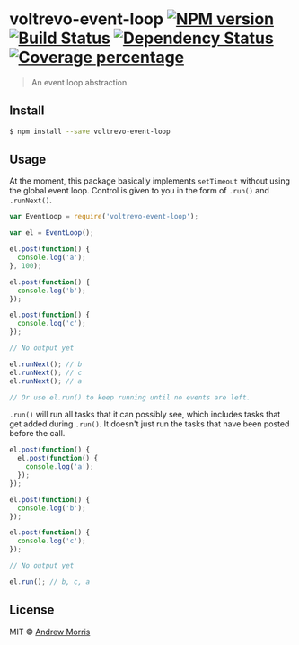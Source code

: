 # voltrevo-event-loop [![NPM version][npm-image]][npm-url] [![Build Status][travis-image]][travis-url] [![Dependency Status][daviddm-image]][daviddm-url] [![Coverage percentage][coveralls-image]][coveralls-url]
> An event loop abstraction.


## Install

```sh
$ npm install --save voltrevo-event-loop
```


## Usage

At the moment, this package basically implements `setTimeout` without using the global event loop. Control is given to you in the form of `.run()` and `.runNext()`.

```js
var EventLoop = require('voltrevo-event-loop');

var el = EventLoop();

el.post(function() {
  console.log('a');
}, 100);

el.post(function() {
  console.log('b');
});

el.post(function() {
  console.log('c');
});

// No output yet

el.runNext(); // b
el.runNext(); // c
el.runNext(); // a

// Or use el.run() to keep running until no events are left.
```

`.run()` will run all tasks that it can possibly see, which includes tasks that get added during `.run()`. It doesn't just run the tasks that have been posted before the call.

```js
el.post(function() {
  el.post(function() {
    console.log('a');
  });
});

el.post(function() {
  console.log('b');
});

el.post(function() {
  console.log('c');
});

// No output yet

el.run(); // b, c, a
```

## License

MIT © [Andrew Morris](https://andrewmorris.io/)


[npm-image]: https://badge.fury.io/js/voltrevo-event-loop.svg
[npm-url]: https://npmjs.org/package/voltrevo-event-loop
[travis-image]: https://travis-ci.org/voltrevo/voltrevo-event-loop.svg?branch=master
[travis-url]: https://travis-ci.org/voltrevo/voltrevo-event-loop
[daviddm-image]: https://david-dm.org/voltrevo/voltrevo-event-loop.svg?theme=shields.io
[daviddm-url]: https://david-dm.org/voltrevo/voltrevo-event-loop
[coveralls-image]: https://coveralls.io/repos/voltrevo/voltrevo-event-loop/badge.svg
[coveralls-url]: https://coveralls.io/r/voltrevo/voltrevo-event-loop
